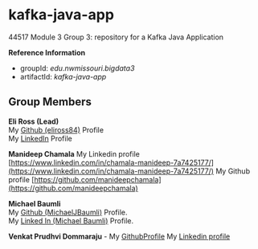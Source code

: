 # kafka-java-app
44517 Module 3 Group 3: repository for a Kafka Java Application

**Reference Information**
- groupId: *edu.nwmissouri.bigdata3*
- artifactId: *kafka-java-app*

## Group Members
**Eli Ross (Lead)**
<br />My [Github (eliross84)](https://github.com/eliross84) Profile
<br />My [LinkedIn](https://www.linkedin.com/in/eli-ross-4b409616b) Profile

**Manideep Chamala** 
My Linkedin profile [https://www.linkedin.com/in/chamala-manideep-7a7425177/](https://www.linkedin.com/in/chamala-manideep-7a7425177/)
My Github profile [https://github.com/manideepchamala](https://github.com/manideepchamala)

**Michael Baumli**  
My [Github (MichaelJBaumli)](https://github.com/MichaelJBaumli/) Profile.  
My [Linked In (Michael Baumli)](https://www.linkedin.com/in/michael-baumli-70a51b4/) Profile.

**Venkat Prudhvi Dommaraju** -
My [GithubProfile](https://github.com/prudhvi15)
My [Linkedin profile](https://www.linkedin.com/in/venkat-prudhvi-dommaraju-188720186/)
